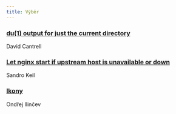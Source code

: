 ```yaml
---
title: Výběr
---
```


### [du(1) output for just the current directory](http://blog.burdell.org/2018/12/du1-output-for-just-current-directory.html)
David Cantrell

### [Let nginx start if upstream host is unavailable or down](https://sandro-keil.de/blog/let-nginx-start-if-upstream-host-is-unavailable-or-down/)
Sandro Keil

### [Ikony](https://www.ilincev.com/ikony)
Ondřej Ilinčev
